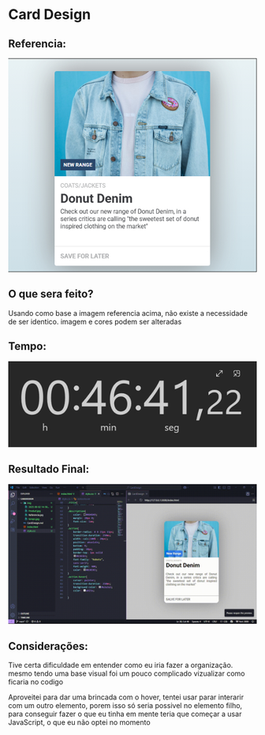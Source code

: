 # Card Design

## Referencia:

![Imagem Referencia](./img/Referencia.jpg)

## O que sera feito?

<p>Usando como base a imagem referencia acima, não existe a necessidade de ser identico. imagem e cores podem ser alteradas</p>

## Tempo:

![46 minutos](img/tempo.jpg)

## Resultado Final:

![Gif Resultado](video/Resultado.gif)

## Considerações:
<p>Tive certa dificuldade em entender como eu iria fazer a organização. mesmo tendo uma base visual foi um pouco complicado vizualizar como ficaria no codigo</p>
<p>Aproveitei para dar uma brincada com o hover, tentei usar parar interarir com um outro elemento, porem isso só seria possivel no elemento filho, para conseguir fazer o que eu tinha em mente teria que começar a usar JavaScript, o que eu não optei no momento</p>
